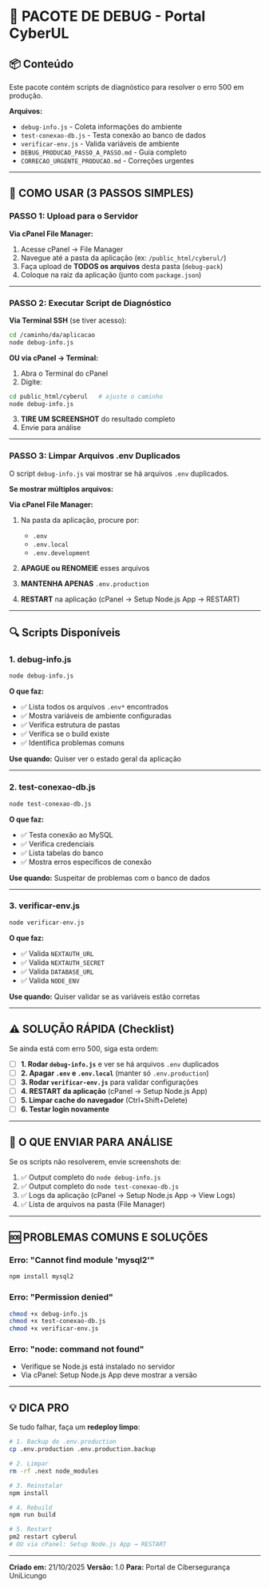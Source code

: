 # 🔧 PACOTE DE DEBUG - Portal CyberUL

## 📦 Conteúdo

Este pacote contém scripts de diagnóstico para resolver o erro 500 em produção.

**Arquivos:**
- `debug-info.js` - Coleta informações do ambiente
- `test-conexao-db.js` - Testa conexão ao banco de dados
- `verificar-env.js` - Valida variáveis de ambiente
- `DEBUG_PRODUCAO_PASSO_A_PASSO.md` - Guia completo
- `CORRECAO_URGENTE_PRODUCAO.md` - Correções urgentes

---

## 🚀 COMO USAR (3 PASSOS SIMPLES)

### **PASSO 1: Upload para o Servidor**

**Via cPanel File Manager:**

1. Acesse cPanel → File Manager
2. Navegue até a pasta da aplicação (ex: `/public_html/cyberul/`)
3. Faça upload de **TODOS os arquivos** desta pasta (`debug-pack`)
4. Coloque na raiz da aplicação (junto com `package.json`)

---

### **PASSO 2: Executar Script de Diagnóstico**

**Via Terminal SSH** (se tiver acesso):

```bash
cd /caminho/da/aplicacao
node debug-info.js
```

**OU via cPanel → Terminal:**

1. Abra o Terminal do cPanel
2. Digite:
```bash
cd public_html/cyberul   # ajuste o caminho
node debug-info.js
```

3. **TIRE UM SCREENSHOT** do resultado completo
4. Envie para análise

---

### **PASSO 3: Limpar Arquivos .env Duplicados**

O script `debug-info.js` vai mostrar se há arquivos `.env` duplicados.

**Se mostrar múltiplos arquivos:**

**Via cPanel File Manager:**

1. Na pasta da aplicação, procure por:
   - `.env`
   - `.env.local`
   - `.env.development`

2. **APAGUE ou RENOMEIE** esses arquivos

3. **MANTENHA APENAS** `.env.production`

4. **RESTART** na aplicação (cPanel → Setup Node.js App → RESTART)

---

## 🔍 Scripts Disponíveis

### **1. debug-info.js**
```bash
node debug-info.js
```
**O que faz:**
- ✅ Lista todos os arquivos `.env*` encontrados
- ✅ Mostra variáveis de ambiente configuradas
- ✅ Verifica estrutura de pastas
- ✅ Verifica se o build existe
- ✅ Identifica problemas comuns

**Use quando:** Quiser ver o estado geral da aplicação

---

### **2. test-conexao-db.js**
```bash
node test-conexao-db.js
```
**O que faz:**
- ✅ Testa conexão ao MySQL
- ✅ Verifica credenciais
- ✅ Lista tabelas do banco
- ✅ Mostra erros específicos de conexão

**Use quando:** Suspeitar de problemas com o banco de dados

---

### **3. verificar-env.js**
```bash
node verificar-env.js
```
**O que faz:**
- ✅ Valida `NEXTAUTH_URL`
- ✅ Valida `NEXTAUTH_SECRET`
- ✅ Valida `DATABASE_URL`
- ✅ Valida `NODE_ENV`

**Use quando:** Quiser validar se as variáveis estão corretas

---

## ⚠️ SOLUÇÃO RÁPIDA (Checklist)

Se ainda está com erro 500, siga esta ordem:

- [ ] **1. Rodar `debug-info.js`** e ver se há arquivos `.env` duplicados
- [ ] **2. Apagar `.env` e `.env.local`** (manter só `.env.production`)
- [ ] **3. Rodar `verificar-env.js`** para validar configurações
- [ ] **4. RESTART da aplicação** (cPanel → Setup Node.js App)
- [ ] **5. Limpar cache do navegador** (Ctrl+Shift+Delete)
- [ ] **6. Testar login novamente**

---

## 📸 O QUE ENVIAR PARA ANÁLISE

Se os scripts não resolverem, envie screenshots de:

1. ✅ Output completo do `node debug-info.js`
2. ✅ Output completo do `node test-conexao-db.js`
3. ✅ Logs da aplicação (cPanel → Setup Node.js App → View Logs)
4. ✅ Lista de arquivos na pasta (File Manager)

---

## 🆘 PROBLEMAS COMUNS E SOLUÇÕES

### **Erro: "Cannot find module 'mysql2'"**
```bash
npm install mysql2
```

### **Erro: "Permission denied"**
```bash
chmod +x debug-info.js
chmod +x test-conexao-db.js
chmod +x verificar-env.js
```

### **Erro: "node: command not found"**
- Verifique se Node.js está instalado no servidor
- Via cPanel: Setup Node.js App deve mostrar a versão

---

## 💡 DICA PRO

Se tudo falhar, faça um **redeploy limpo**:

```bash
# 1. Backup do .env.production
cp .env.production .env.production.backup

# 2. Limpar
rm -rf .next node_modules

# 3. Reinstalar
npm install

# 4. Rebuild
npm run build

# 5. Restart
pm2 restart cyberul
# OU via cPanel: Setup Node.js App → RESTART
```

---

**Criado em:** 21/10/2025
**Versão:** 1.0
**Para:** Portal de Cibersegurança UniLicungo
